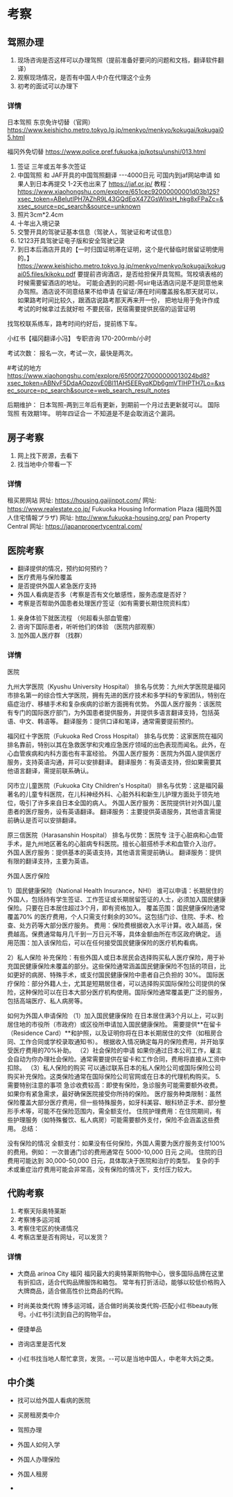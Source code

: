 # 考察

## 驾照办理
1. 现场咨询是否这样可以办理驾照（提前准备好要问的问题和文档，翻译软件翻译）
2. 观察现场情况，是否有中国人中介在代理这个业务
3. 初考的面试可以办理下


### 详情
日本驾照
东京免许切替（官网）  
https://www.keishicho.metro.tokyo.lg.jp/menkyo/menkyo/kokugai/kokugai05.html

福冈外免切替
https://www.police.pref.fukuoka.jp/kotsu/unshi/013.html


1. 签证 三年或五年多次签证
2. 中国驾照 和 JAF开具的中国驾照翻译 ---4000日元 可国内到jaf网站申请 如果人到日本再提交 1-2天也出来了
https://jaf.or.jp/
教程：https://www.xiaohongshu.com/explore/651cec92000000001d03b125?xsec_token=ABeIutIPH7AZhR9L43GQdEqX47ZGsWIxsH_hkg8xFPaZc=&xsec_source=pc_search&source=unknown
1. 照片3cm*2.4cm
2. 十年出入境记录
3. 交警开具的驾驶证基本信息（驾驶人，驾驶证和考试信息）
4. 12123开具驾驶证电子版和安全驾驶记录
5. 到日本后酒店开具的【一时归国证明滞在证明，这个是代替临时居留证明使用的。】
https://www.keishicho.metro.tokyo.lg.jp/menkyo/menkyo/kokugai/kokugai05.files/kikoku.pdf
   要提前咨询酒店，是否给担保开具驾照。驾校填表格的时候需要留酒店的地址。
   可能会遇到的问题-阿sir电话酒店问是不是同意他来办驾照。酒店说不同意结果不给申请
   在留证/滞在时间覆盖报名那天就可以，如果路考时间比较久，跟酒店说路考那天再来开一份，  把地址用于免许作成
   考试的时候拿过去就好啦
  不要民宿，民宿需要提供民宿的运营证明

找驾校联系练车，路考时间约好后，提前练下车。


小红书【福冈翻译小冯】 专职咨询 170-200rmb/小时

考试次数：
报名一次，考试一次，最快是两次。

#考试的地方
https://www.xiaohongshu.com/explore/65f00f270000000013024bd8?xsec_token=ABNvF5DdaAOpzovE0Bl11AH5EERyqKDb6gmVTlHPTH7Lo=&xsec_source=pc_search&source=web_search_result_notes


后期维护：
日本驾照-两到三年后有更新，到期前一个月过去更新就可以。
国际驾照 有效期1年。
明年四证合一 不知道是不是会取消这个漏洞。








##  房子考察 
1. 网上找下房源，去看下
2. 找当地中介带看一下

### 详情
租买房网站
   网址: https://housing.gaijinpot.com/
   网址: https://www.realestate.co.jp/
   Fukuoka Housing Information Plaza (福岡外国人住宅情報プラザ)
   网址: http://www.fukuoka-housing.org/
   pan Property Central
   网址: https://japanpropertycentral.com/




## 医院考察
- 翻译提供的情况，预约如何预约？
- 医疗费用与保险覆盖
- 是否提供外国人紧急医疗支持
- 外国人看病是否多（考察是否有文化敏感性，服务态度是否好？
- 考察是否帮助外国患者处理医疗签证（如有需要长期住院资料库）

1. 亲身体验下就医流程 （何超看头部血管瘤）
2. 咨询下国际患者，听听他们的体验  （医院内部观察）
3. 加外国人医疗群   （找群）

### 详情
医院

九州大学医院（Kyushu University Hospital）
排名与优势：九州大学医院是福冈市排名第一的综合性大学医院，拥有先进的医疗技术和多学科的专家团队，特别在癌症治疗、移植手术和复杂疾病的诊断方面拥有优势。
外国人医疗服务：该医院有专门的国际医疗部门，为外国患者提供服务，并提供多语言翻译支持，包括英语、中文、韩语等。
翻译服务：提供口译和笔译，通常需要提前预约。


福冈红十字医院（Fukuoka Red Cross Hospital）
排名与优势：这家医院在福冈排名靠前，特别以其在急救医学和灾难应急医疗领域的出色表现而闻名。此外，在心血管疾病和内科方面也有丰富经验。
外国人医疗服务：医院为外国人提供医疗服务，支持英语沟通，并可以安排翻译。
翻译服务：有英语支持，但如果需要其他语言翻译，需提前联系确认。


冈市立儿童医院（Fukuoka City Children's Hospital）
排名与优势：这是福冈最著名的儿童专科医院，在儿科神经外科、心脏外科和新生儿护理方面处于领先地位，吸引了许多来自日本全国的病人。
外国人医疗服务：医院提供针对外国儿童患者的医疗服务，设有英语翻译。
翻译服务：主要提供英语服务，其他语言需提前确认是否可以安排翻译。


原三信医院（Harasanshin Hospital）
排名与优势：医院专
注于心脏病和心血管手术，是九州地区著名的心脏病专科医院。擅长心脏搭桥手术和血管介入治疗。
外国人医疗服务：提供基本的英语支持，其他语言需提前确认。
翻译服务：提供有限的翻译支持，主要为英语。


外国人医疗保险

1）国民健康保险（National Health Insurance，NHI）
谁可以申请：长期居住的外国人，包括持有学生签证、工作签证或长期居留签证的人士，必须加入国民健康保险。只要在日本居住超过3个月，即有资格加入。
覆盖范围：国民健康保险通常覆盖70% 的医疗费用，个人只需支付剩余的30%。这包括门诊、住院、手术、检查、处方药等大部分医疗服务。
费用：保险费根据收入水平计算。收入越高，保费越高。保费通常每月几千到一万日元不等，具体金额由所在市区政府确定。
适用范围：加入该保险后，可以在任何接受国民健康保险的医疗机构看病。

2）私人保险
补充保险：有些外国人或日本居民会选择购买私人医疗保险，用于补充国民健康保险未覆盖的部分。这些保险通常涵盖国民健康保险不包括的项目，比如更好的病房、特殊手术，或支付国民健康保险中患者自己负担的 30%。
国际医疗保险：部分外籍人士，尤其是短期居住者，可以选择购买国际保险公司提供的保险，这种保险可以在日本大部分医疗机构使用。国际保险通常覆盖更广泛的服务，包括高端医疗、私人病房等。

如何为外国人申请保险
（1）加入国民健康保险
在日本居住满3个月以上，可以到居住地的市役所（市政府）或区役所申请加入国民健康保险。
需要提供**在留卡（Residence Card）**和护照，以及证明你将在日本长期居住的文件（如租房合同、工作合同或学校录取通知书）。
根据收入情况确定每月的保险费用，并开始享受医疗费用的70%补助。
（2）社会保险的申请
如果你通过日本公司工作，雇主会自动为你办理社会保险。通常需要提供在留卡和工作合同，费用将直接从工资中扣除。
（3）私人保险的购买
可以通过联系日本的私人保险公司或国际保险公司购买补充保险。这类保险通常在国际保险公司官网或在日本的代理机构购买。
5. 需要特别注意的事项
急诊收费较高：即使有保险，急诊服务可能需要额外收费。如果你有紧急需求，最好确保医院接受你所持的保险。
医疗服务种类限制：虽然保险覆盖大部分医疗费用，但一些特殊服务，如牙科美容、眼科矫正手术、部分整形手术等，可能不在保险范围内，需全额支付。
住院护理费用：在住院期间，有些护理服务（如特殊餐饮、私人病房）可能需要额外支付，保险不会涵盖这些费用。
总结：


没有保险的情况
全额支付：如果没有任何保险，外国人需要为医疗服务支付100% 的费用。例如：
一次普通门诊的费用通常在 5000-10,000 日元 之间。
住院的日费用可能达到 30,000-50,000 日元，具体取决于医院和治疗的类型。
复杂的手术或重症治疗费用可能会非常高，没有保险的情况下，支付压力较大。





## 代购考察
1. 考察天际奥特莱斯
2. 考察博多运河城
3. 考察住宅区的快递情况
4. 考察店里是否有网址，可以发货？

### 详情

- 大商品
arinoa City 福冈
福冈最大的奥特莱斯购物中心，很多国际品牌在这里有折扣店，适合代购品牌服饰和箱包。
常年有打折活动，能够以较低价格购入大牌商品，适合做高性价比商品的代购。

- 时尚美妆类代购
博多运河城，适合做时尚美妆类代购-匹配小红书beauty账号。小红书引流到自己的购物平台。

- 便捷单品

- 咨询店里是否代发
- 小红书找当地人帮忙拿货，发货。--可以是当地中国人，中老年大妈之类。



##  中介类


- 找可以给外国人看病的医院

- 买房租房类中介

- 驾照办理

- 外国人如何入学 
  
- 外国人办理保险

- 外国人租房
- 
